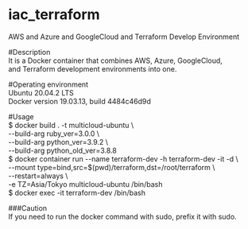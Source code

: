 # iac_terraform  
AWS and Azure and GoogleCloud and Terraform Develop Environment  
  
#Description  
It is a Docker container that combines AWS, Azure, GoogleCloud,   
and Terraform development environments into one.  

#Operating environment  
Ubuntu 20.04.2 LTS  
Docker version 19.03.13, build 4484c46d9d  

#Usage  
$ docker build . -t multicloud-ubuntu \  
--build-arg ruby_ver=3.0.0 \  
--build-arg python_ver=3.9.2 \  
--build-arg python_old_ver=3.8.8  
$ docker container run --name terraform-dev -h terraform-dev -it -d \  
 --mount type=bind,src=$(pwd)/terraform,dst=/root/terraform \  
 --restart=always \  
 -e TZ=Asia/Tokyo multicloud-ubuntu /bin/bash  
$ docker exec -it terraform-dev /bin/bash  

###Caution  
If you need to run the docker command with sudo, prefix it with sudo.
